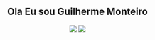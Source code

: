 <h2 align="center">Ola Eu sou Guilherme Monteiro</h2>
<div align="center">
  <img src="https://github-readme-stats.vercel.app/api?username=guifilho&count_private=true&theme=dracula"/>
  <img src="https://github-readme-stats.vercel.app/api/top-langs/?username=guifilho&layout=compact&theme=dracula"/>  
<div/>
